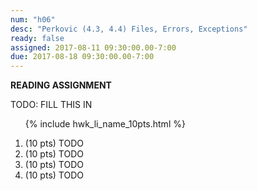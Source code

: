 ```yaml
---
num: "h06"
desc: "Perkovic (4.3, 4.4) Files, Errors, Exceptions"
ready: false
assigned: 2017-08-11 09:30:00.00-7:00
due: 2017-08-18 09:30:00.00-7:00
---
```


<b>READING ASSIGNMENT</b>

TODO: FILL THIS IN

<ol>

{% include hwk_li_name_10pts.html %}

<li> (10 pts) TODO </li>

<li> (10 pts) TODO
<div class="pagebreak">
</div>
</li>

<li> (10 pts) TODO </li>

<li> (10 pts) TODO </li>

</ol>

